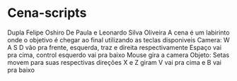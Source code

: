 # Cena-scripts
Dupla Felipe Oshiro De Paula e Leonardo Silva Oliveira
A cena é um labirinto onde o objetivo é chegar ao final utilizando as teclas disponiveis
Camera:
W A S D vão pra frente, esquerda, traz e direita respectivamente
Espaço vai pra cima, control esquerdo vai pra baixo
Mouse gira a camera
Objeto:
Setas movem para suas respectivas direções
X e Z giram
V vai pra cima e B vai pra baixo
